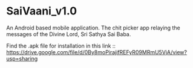 # SaiVaani_v1.0
An Android based mobile application. 
The chit picker app relaying the messages of the Divine Lord, Sri Sathya Sai Baba.

Find the .apk file for installation in this link :: https://drive.google.com/file/d/0By8moPirajifREFyR09MRmU5VjA/view?usp=sharing
